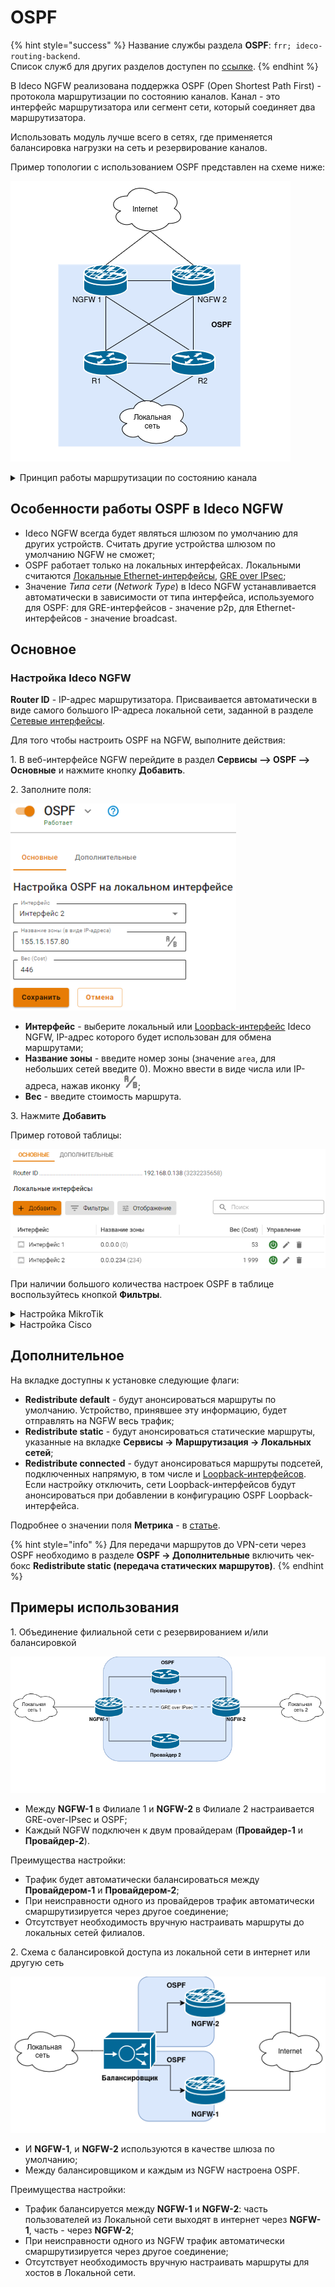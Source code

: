 # OSPF 

{% hint style="success" %}
Название службы раздела **OSPF**: `frr; ideco-routing-backend`. \
Список служб для других разделов доступен по [ссылке](/settings/server-management/terminal/README.md).
{% endhint %}

В Ideco NGFW реализована поддержка OSPF (Open Shortest Path First) - протокола маршрутизации по состоянию каналов. Канал - это интерфейс маршрутизатора или сегмент сети, который соединяет два маршрутизатора. 

Использовать модуль лучше всего в сетях, где применяется балансировка нагрузки на сеть и резервирование каналов.

Пример топологии с использованием OSPF представлен на схеме ниже:

![](/.gitbook/assets/ospf6.png)

<details>

<summary>Принцип работы маршрутизации по состоянию канала</summary>

**1. Установление отношений смежности с соседними устройствами**

Маршрутизатор, использующий OSPF, отправляет hello-пакеты на мультикастовый адрес 224.0.0.5 со всех интерфейсов, где запущен OSPF. При наличии соседнего устройства маршрутизатор пытается установить с ним отношения смежности.

<img src="/.gitbook/assets/ospf1.png" alt="" data-size="original">

**2. Обмен объявлениями о состоянии каналов**

После установления смежности устройства выполняют обмен LSA. LSA содержат информацию о состоянии и стоимости каждого канала с прямым подключением.

<img src="/.gitbook/assets/ospf2.png" alt="" data-size="original">

**3. Создание базы данных состояния связи**

На основе объявления LSA маршрутизаторы собирают базу данных, в которой содержатся данные о топологии сети в области.

<img src="/.gitbook/assets/ospf3.png" alt="" data-size="original">

**4. Исполнение алгоритма SPF**

На устройствах выполняется алгоритм SPF, результатом которого является создание дерева кратчайших путей.

<img src="/.gitbook/assets/ospf4.png" alt="" data-size="original">

**5. Выбор лучшего маршрута**

На основании данных дерева SPF обновляются данные в таблице IP-маршрутизации. 
Маршрут добавляется в таблицу маршрутизации, если отсутствует источник маршрута к той же сети с меньшим административным расстоянием, например, статический маршрут. \
Решения по маршрутизации пакетов принимаются на основе записей в таблице маршрутизации.

<img src="/.gitbook/assets/ospf5.png" alt="" data-size="original">

</details>

## Особенности работы OSPF в Ideco NGFW

* Ideco NGFW всегда будет являться шлюзом по умолчанию для других устройств. Считать другие устройства шлюзом по умолчанию NGFW не сможет;
* OSPF работает только на локальных интерфейсах. Локальными считаются [Локальные Ethernet-интерфейсы](/settings/services/connection-to-provider/all-ethernet.md), [GRE over IPsec](/settings/services/ipsec/site-to-site/ipsec-utm-to-utm-transport.md);
* Значение *Типа сети* (*Network Type*) в Ideco NGFW устанавливается автоматически в зависимости от типа интерфейса, используемого для OSPF: для GRE-интерфейсов - значение p2p, для Ethernet-интерфейсов - значение broadcast.

## Основное

### Настройка Ideco NGFW

**Router ID** - IP-адрес маршрутизатора. Присваивается автоматически в виде самого большого IP-адреса локальной сети, заданной в разделе [Сетевые интерфейсы](connection-to-provider/README.md).

Для того чтобы настроить OSPF на NGFW, выполните действия:

1\. В веб-интерфейсе NGFW перейдите в раздел **Сервисы –> OSPF –> Основные** и нажмите кнопку **Добавить**.

2\. Заполните поля:

![](/.gitbook/assets/ospf7.png)

* **Интерфейс** - выберите локальный или [Loopback-интерфейс](/settings/services/connection-to-provider/loopback.md) Ideco NGFW, IP-адрес которого будет использован для обмена маршрутами;
* **Название зоны** - введите номер зоны (значение `area`, для небольших сетей введите 0). Можно ввести в виде числа или IP-адреса, нажав иконку ![](/.gitbook/assets/icon-ospf.png);
* **Вес** - введите стоимость маршрута.
  
3\. Нажмите **Добавить**

Пример готовой таблицы:

![](/.gitbook/assets/ospf8.png)

При наличии большого количества настроек OSPF в таблице воспользуйтесь кнопкой **Фильтры**.

<details>

<summary>Настройка MikroTik</summary>

1\. Авторизуйтесь на MikroTik и выполните команду:

`routing ospf area add area-id=х.х.х.х default-cost=1 disabled=no inject-summary-lsa=no name=area1 type=default`

* `х.х.х.х` - **название зоны, которое указали при настройке Ideco NGFW**. ID должен быть уникален для каждого роутера;

2\. Для передачи любых других сетей соседним устройствам по динамической маршрутизации введите команду:

`routing ospf network add network=(другая подсеть)/24 area=area1`

3\. Повторите команду из п. 1 для добавления каждой подсети;

4\. Для вывода таблицы маршрутизации введите команду:

`ip route print`

</details>

<details>

<summary>Настройка Cisco</summary>

1\. Настройте локальный интерфейс Cisco:

```
enable
conf t
interface GigabitEthernet0/1
ip address <локальный IP Cisco> <маска подсети>
no shutdown
exit
```

2\. Настройте внешний интерфейс Cisco:

```
enable
conf t
interface GigabitEthernet0/0
ip address <внешний IP Cisco> <маска подсети>
no shutdown
exit
```

3\. Проверьте наличие связи между Ideco NGFW и Cisco. Для этого в консоли Cisco используйте команду `ping <внешний IP NGFW>`. Результат вывода команды - наличие ICMP-ответов.

4\. Сохраните настройки конфигурации:

```
write memory
```

5\. Запустите на Cisco процесс OSPF:

```
enable
conf t
router ospf 1
```

6\. По умолчанию отключите отправку hello-пакетов на всех интерфейсах и включите на нужных интерфейсах:

```
passive-interface default
no passive-interface GigabitEthernet0/0
```

* `GigabitEthernet0/0` - название интерфейса.

7\. Укажите сети, маршруты до которых хотите анонсировать:

```
network <IP-адрес подсети> <wildcart-маска подсети> area <номер зоны, указанный при настройке Ideco NGFW>
```

Пример команды:

```
network 192.168.100.0 0.0.255.255 area 0
```

8\. Если Cisco получил уведомление вида `*Dec 18 10:02:03.628: %OSPF-5-ADJCHG: Process 1, Nbr 192.168.122.73 on GigabitEthernet0/0 from LOADING to FULL, Loading Done`, соседские отношения установлены.

9\. Для просмотра списка соседей воспользуйтесь командой `show ip ospf neighbor`:

![](/.gitbook/assets/ospf12.png)

10\. Для вывода таблицы маршрутизации введите команду `show ip route` (в таблице должны появиться маршруты до сетей NGFW):

![](/.gitbook/assets/ospf13.png)

</details>

## Дополнительное

На вкладке доступны к установке следующие флаги:

* **Redistribute default** - будут анонсироваться маршруты по умолчанию. Устройство, принявшее эту информацию, будет отправлять на NGFW весь трафик;
* **Redistribute static** - будут анонсироваться статические маршруты, указанные на вкладке **Сервисы -> Маршрутизация -> Локальных сетей**;
* **Redistribute connected** - будут анонсироваться маршруты подсетей, подключенных напрямую, в том числе и [Loopback-интерфейсов](/settings/services/connection-to-provider/loopback.md). Если настройку отключить, сети Loopback-интерфейсов будут анонсироваться при добавлении в конфигурацию OSPF Loopback-интерфейса.

Подробнее о значении поля **Метрика** - в [статье](https://docs.frrouting.org/en/latest/ospfd.html#ospf-redistribute).

{% hint style="info" %}
Для передачи маршрутов до VPN-сети через OSPF необходимо в разделе **OSPF -> Дополнительные** включить чек-бокс **Redistribute static (передача статических маршрутов)**.
{% endhint %}

## Примеры использования

1\. Объединение филиальной сети с резервированием и/или балансировкой

![](/.gitbook/assets/ospf14.png)

* Между **NGFW-1** в Филиале 1 и **NGFW-2** в Филиале 2 настраивается GRE-over-IPsec и OSPF;
* Каждый NGFW подключен к двум провайдерам (**Провайдер-1** и **Провайдер-2**). 

Преимущества настройки:

* Трафик будет автоматически балансироваться между **Провайдером-1** и **Провайдером-2**;
* При неисправности одного из провайдеров трафик автоматически смаршрутизируется через другое соединение;
* Отсутствует необходимость вручную настраивать маршруты до локальных сетей филиалов.

2\. Схема с балансировкой доступа из локальной сети в интернет или другую сеть

![](/.gitbook/assets/ospf15.png)

* И **NGFW-1**, и **NGFW-2** используются в качестве шлюза по умолчанию;
* Между балансировщиком и каждым из NGFW настроена OSPF.

Преимущества настройки:

* Трафик балансируется между **NGFW-1** и **NGFW-2**: часть пользователей из Локальной сети выходят в интернет через **NGFW-1**, часть - через **NGFW-2**;
* При неисправности одного из NGFW трафик автоматически смаршрутизируется через другое соединение;
* Отсутствует необходимость вручную настраивать маршруты для хостов в Локальной сети.
